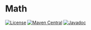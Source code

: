 # Math

[![License](https://img.shields.io/github/license/PrimordialMoros/Math?color=blue&style=flat-square)](LICENSE)
[![Maven Central](https://img.shields.io/maven-central/v/me.moros/math-core?style=flat-square)](https://search.maven.org/artifact/me.moros/math-core)
[![Javadoc](https://img.shields.io/badge/docs-javadocs-informational?style=flat-square)](https://javadoc.io/doc/me.moros/math-core)
